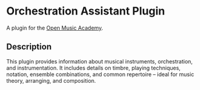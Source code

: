 # Orchestration Assistant Plugin

A plugin for the [Open Music Academy](https://openmusic.academy/).

## Description

This plugin provides information about musical instruments, orchestration, and instrumentation. It includes details on timbre, playing techniques, notation, ensemble combinations, and common repertoire – ideal for music theory, arranging, and composition.